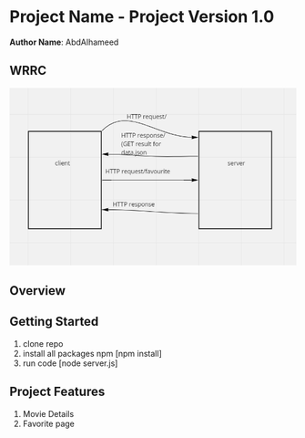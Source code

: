 # Project Name - Project Version 1.0

**Author Name**: AbdAlhameed

## WRRC

 ![image](assest/WRRC.png)
## Overview

## Getting Started

 1) clone repo 
 2) install all packages npm [npm install]
 3) run code [node server.js]



## Project Features
  1) Movie Details
  2) Favorite page